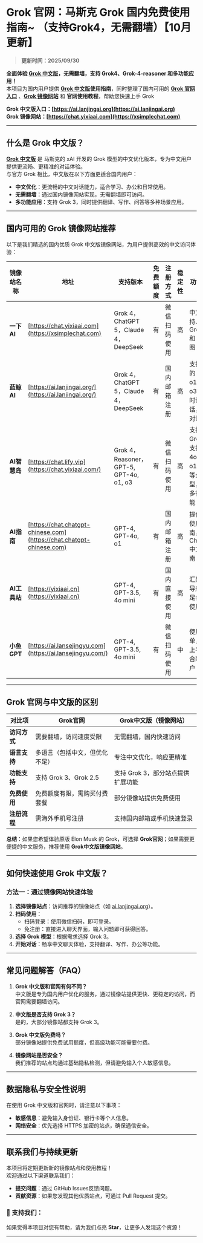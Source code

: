 # Grok 官网：马斯克 Grok 国内免费使用指南~ （支持Grok4，无需翻墙）【10月更新】

> **更新时间：2025/09/30**    

**全面体验 [Grok 中文版](https://ai.lanjingai.org/)，无需翻墙，支持 Grok4、Grok-4-reasoner 和多功能应用！**   
本项目为国内用户提供 **[Grok 中文版](https://ai.lanjingai.org/)使用指南**，同时整理了国内可用的 **[Grok 官网入口](https://xsimplechat.com/)** 、**[Grok 镜像网站](https://ai.lanjingai.org/)** 和 **官网使用教程**，帮助您快速上手 Grok

**Grok 中文版入口：[https://ai.lanjingai.org](https://ai.lanjingai.org)**   
**Grok 镜像网站：[https://chat.yixiaai.com](https://xsimplechat.com)**

---

## 什么是 Grok 中文版？

**[Grok 中文版](https://ai.lanjingai.org/)** 是 马斯克的 xAI 开发的 Grok 模型的中文优化版本，专为中文用户提供更流畅、更精准的对话体验。  
与官方 Grok 相比，中文版在以下方面更适合国内用户：

- **中文优化**：更流畅的中文对话能力，适合学习、办公和日常使用。
- **无需翻墙**：通过国内镜像网站实现，无需翻墙即可访问。
- **多功能应用**：支持 Grok 3，同时提供翻译、写作、问答等多种场景应用。

---

## 国内可用的 Grok 镜像网站推荐

以下是我们精选的国内优质 Grok 中文版镜像网站，为用户提供高效的中文访问体验：

| **镜像站名称**       | **地址**                                             | **支持版本**                                      | **免费额度** | **注册方式**         | **稳定性** | **功能亮点**                                     |
|----------------------|----------------------------------------------------|-------------------------------------------------|-------------|---------------------|-----------|----------------------------------------------|
| **一下 AI**          | [https://chat.yixiaai.com](https://xsimplechat.com) | Grok 4，ChatGPT 5，Claude 4，DeepSeek             | 有          | 微信扫码使用         | 高         | 中文支持、支持 Grok 4 和 MJ 绘图                 |
| **蓝鲸 AI**          | [https://ai.lanjingai.org/](https://ai.lanjingai.org/) | Grok 4，ChatGPT 5，Claude 4，DeepSeek             | 有          | 国内邮箱注册         | 高         | 支持最新的 GPT-o1、o3，实时语音对话，视频对话       |
| **AI智慧岛**         | [https://chat.lify.vip](https://chat.yixiaai.com/)    | Grok 4，Reasoner，GPT-5, GPT-4o, o1, o3          | 有          | 微信扫码使用         | 高         | 支持 Grok3，支持 4o、o1、o3 等全模型，兼具多行业功能  |
| **AI指南**           | [https://chat.chatgpt-chinese.com](https://chat.chatgpt-chinese.com) | GPT-4, GPT-4o, o1                              | 有          | 国内邮箱注册         | 高         | 提供 AI 使用指南，含 ChatGPT 中文版指南          |
| **AI工具站**         | [https://yixiaai.cn](https://yixiaai.cn)            | GPT-4, GPT-3.5, 4o mini                         | 有          | 国内直接使用         | 高         | 汇聚工具导航，满足各类 AI 使用需求                 |
| **小鱼GPT**          | [https://ai.lansejingyu.com](https://ai.lansejingyu.com/) | GPT-4, GPT-3.5, 4o mini                         | 有          | 微信扫码使用         | 中         | 使用简单，易于上手，适合新手用户                  |

---

## Grok 官网与中文版的区别

| **对比项**       | **Grok官网**              | **Grok中文版（镜像网站）**  |
|------------------|--------------------------|--------------------------------|
| **访问方式**     | 需要翻墙，访问速度受限         | 无需翻墙，国内快速访问          |
| **语言支持**     | 多语言（包括中文，但优化不足） | 专注中文优化，响应更精准        |
| **功能支持**     | 支持 Grok 3、Grok 2.5        | 支持 Grok 3，部分站点提供扩展功能 |
| **免费使用**     | 免费额度有限，需购买付费套餐   | 部分镜像站提供免费使用          |
| **注册流程**     | 需海外手机号注册              | 支持国内邮箱或手机快速登录              |

**总结**：如果您希望体验原版 Elon Musk 的 Grok，可选择 **Grok官网**；如果需要更便捷的中文服务，推荐使用 **Grok中文版镜像网站**。

---

## 如何快速使用 Grok 中文版？

### **方法一：通过镜像网站快速体验**
1. **选择镜像站点**：访问推荐的镜像站点（如 [ai.lanjingai.org](https://ai.lanjingai.org)）。
2. **扫码使用**：
   - 扫码登录：使用微信扫码，即可登录。
   - 免注册：直接进入聊天界面，输入问题即可获得回答。
3. **选择 Grok 模型**：根据需求选择 Grok 3。
4. **开始对话**：畅享中文聊天体验，支持翻译、写作、办公等功能。

---

## 常见问题解答（FAQ）

1. **Grok 中文版和官网有何不同？**  
   中文版是专为国内用户优化的服务，通过镜像站提供更快、更稳定的访问，而官网需要翻墙访问。

2. **中文版是否支持 Grok 3？**  
   是的，大部分镜像站都支持 Grok 3。

3. **Grok 中文版免费吗？**  
   部分镜像站提供免费试用额度，但高级功能可能需要付费。

4. **镜像网站是否安全？**  
   我们推荐的站点均通过基础隐私检测，但请避免输入个人敏感信息。

---

## 数据隐私与安全性说明

在使用 Grok 中文版和官网时，请注意以下事项：
- **敏感信息**：避免输入身份证、银行卡等个人信息。
- **网络安全**：优先选择 HTTPS 加密的站点，确保通信安全。

---

## 联系我们与持续更新

本项目将定期更新新的镜像站点和使用教程！  
欢迎通过以下渠道联系我们：
- **提交问题**：通过 GitHub Issues反馈问题。
- **贡献资源**：如果您发现其他优质站点，可通过 Pull Request 提交。

### 🌟 支持我们：
如果觉得本项目对您有帮助，请为我们点亮 **Star**，让更多人发现这个资源！

---
